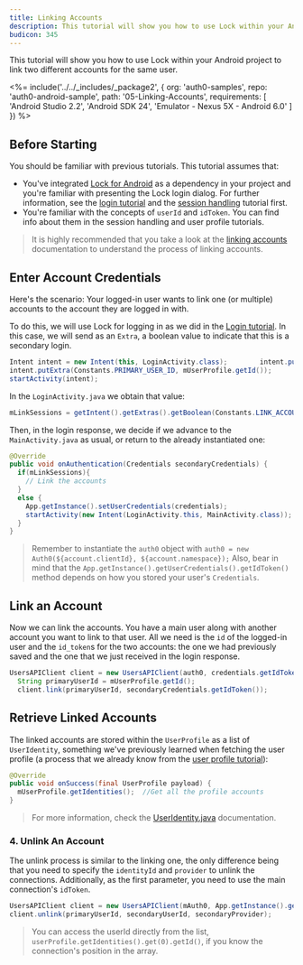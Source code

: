 ```yaml
---
title: Linking Accounts
description: This tutorial will show you how to use Lock within your Android project to link two different accounts for the same user.
budicon: 345
---
```


This tutorial will show you how to use Lock within your Android project to link two different accounts for the same user.

<%= include('../../_includes/_package2', {
  org: 'auth0-samples',
  repo: 'auth0-android-sample',
  path: '05-Linking-Accounts',
  requirements: [
    'Android Studio 2.2',
    'Android SDK 24',
    'Emulator - Nexus 5X - Android 6.0'
  ]
}) %>

## Before Starting

You should be familiar with previous tutorials. This tutorial assumes that:

* You've integrated [Lock for Android](https://github.com/auth0/Lock.Android) as a dependency in your project and you're familiar with presenting the Lock login dialog. For further information, see the [login tutorial](01-login) and the [session handling](03-session-handling) tutorial first.
* You're familiar with the concepts of `userId` and `idToken`. You can find info about them in the session handling and user profile tutorials.

> It is highly recommended that you take a look at the [linking accounts](/link-accounts) documentation to understand the process of linking accounts.

## Enter Account Credentials

Here's the scenario: Your logged-in user wants to link one (or multiple) accounts to the account they are logged in with.

To do this, we will use Lock for logging in as we did in the [Login tutorial](01-login). In this case, we will send as an `Extra`, a boolean value to indicate that this is a secondary login.

```java
Intent intent = new Intent(this, LoginActivity.class);        intent.putExtra(Constants.LINK_ACCOUNTS, true);
intent.putExtra(Constants.PRIMARY_USER_ID, mUserProfile.getId());
startActivity(intent);
```

In the `LoginActivity.java` we obtain that value:

```java
mLinkSessions = getIntent().getExtras().getBoolean(Constants.LINK_ACCOUNTS, false);
```

Then, in the login response, we decide if we advance to the `MainActivity.java` as usual, or return to the already instantiated one:

```java
@Override
public void onAuthentication(Credentials secondaryCredentials) {
  if(mLinkSessions){
    // Link the accounts
  }
  else {
    App.getInstance().setUserCredentials(credentials);
    startActivity(new Intent(LoginActivity.this, MainActivity.class));
  }
}
```

> Remember to instantiate the `auth0` object with `auth0 = new Auth0(${account.clientId}, ${account.namespace});`
> Also, bear in mind that the `App.getInstance().getUserCredentials().getIdToken()` method depends on how you stored your user's `Credentials`.

## Link an Account

Now we can link the accounts. You have a main user along with another account you want to link to that user. All we need is the `id` of the logged-in user and the `id_token`s for the two accounts: the one we had previously saved and the one that we just received in the login response.

```java
UsersAPIClient client = new UsersAPIClient(auth0, credentials.getIdToken());
  String primaryUserId = mUserProfile.getId();
  client.link(primaryUserId, secondaryCredentials.getIdToken());
```

## Retrieve Linked Accounts

The linked accounts are stored within the `UserProfile` as a list of `UserIdentity`, something we've previously learned when fetching the user profile (a process that we already know from the [user profile tutorial](04-user-profile)):

```java
@Override
public void onSuccess(final UserProfile payload) {
  mUserProfile.getIdentities();  //Get all the profile accounts
}
```

> For more information, check the [UserIdentity.java](https://github.com/auth0/Auth0.Android/blob/master/auth0/src/main/java/com/auth0/android/result/UserIdentity.java) documentation.

### 4. Unlink An Account

The unlink process is similar to the linking one, the only difference being that you need to specify the `identityId` and `provider` to unlink the connections. Additionally, as the first parameter, you need to use the main connection's `idToken`.

```java
UsersAPIClient client = new UsersAPIClient(mAuth0, App.getInstance().getUserCredentials().getIdToken());
client.unlink(primaryUserId, secondaryUserId, secondaryProvider);
```

> You can access the userId directly from the list, `userProfile.getIdentities().get(0).getId()`, if you know the connection's position in the array.
